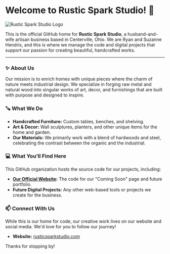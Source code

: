# Welcome to Rustic Spark Studio! 👋

![Rustic Spark Studio Logo](https://raw.githubusercontent.com/RusticSparkStudio/rustic-spark-studio-website/main/RusticSparkLogo_Transparent.png)

This is the official GitHub home for **Rustic Spark Studio**, a husband-and-wife artisan business based in Centerville, Ohio. We are Ryan and Suzanne Hendrix, and this is where we manage the code and digital projects that support our passion for creating beautiful, handcrafted works.

---

### ✨ About Us

Our mission is to enrich homes with unique pieces where the charm of nature meets industrial design. We specialize in forging raw metal and natural wood into singular works of art, decor, and furnishings that are built with purpose and designed to inspire.

### 🪚 What We Do

* **Handcrafted Furniture:** Custom tables, benches, and shelving.
* **Art & Decor:** Wall sculptures, planters, and other unique items for the home and garden.
* **Our Materials:** We primarily work with a blend of hardwoods and steel, celebrating the contrast between the organic and the industrial.

### 💻 What You'll Find Here

This GitHub organization hosts the source code for our projects, including:
* **[Our Official Website](https://rusticsparkstudio.com):** The code for our "Coming Soon" page and future portfolio.
* **Future Digital Projects:** Any other web-based tools or projects we create for the business.

### 📫 Connect With Us

While this is our home for code, our creative work lives on our website and social media. We'd love for you to follow our journey!

* **Website:** [rusticsparkstudio.com](https://rusticsparkstudio.com)

Thanks for stopping by!
